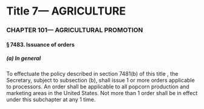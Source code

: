 
# Title 7— AGRICULTURE
### CHAPTER 101— AGRICULTURAL PROMOTION
#### § 7483. Issuance of orders
##### (a) In general

To effectuate the policy described in section 7481(b) of this title , the Secretary, subject to subsection (b), shall issue 1 or more orders applicable to processors. An order shall be applicable to all popcorn production and marketing areas in the United States. Not more than 1 order shall be in effect under this subchapter at any 1 time.

